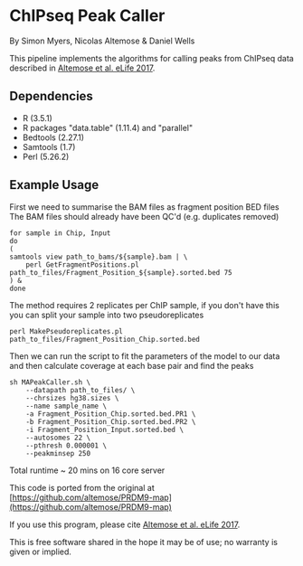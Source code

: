 # ChIPseq Peak Caller

By Simon Myers, Nicolas Altemose & Daniel Wells

This pipeline implements the algorithms for calling peaks from ChIPseq data described in [Altemose et al. eLife 2017](https://elifesciences.org/articles/28383).

## Dependencies
- R (3.5.1)
- R packages "data.table" (1.11.4) and "parallel"
- Bedtools (2.27.1)
- Samtools (1.7)
- Perl (5.26.2)

## Example Usage
First we need to summarise the BAM files as fragment position BED files
The BAM files should already have been QC'd (e.g. duplicates removed)
```{bash}
for sample in Chip, Input
do
(
samtools view path_to_bams/${sample}.bam | \
	perl GetFragmentPositions.pl path_to_files/Fragment_Position_${sample}.sorted.bed 75
) &
done
```

The method requires 2 replicates per ChIP sample, if you don't have this you can split your sample into two pseudoreplicates
```{bash}
perl MakePseudoreplicates.pl path_to_files/Fragment_Position_Chip.sorted.bed
```

Then we can run the script to fit the parameters of the model to our data and then calculate coverage at each base pair and find the peaks
```{bash}
sh MAPeakCaller.sh \
	--datapath path_to_files/ \
	--chrsizes hg38.sizes \
	--name sample_name \
	-a Fragment_Position_Chip.sorted.bed.PR1 \
	-b Fragment_Position_Chip.sorted.bed.PR2 \
	-i Fragment_Position_Input.sorted.bed \
	--autosomes 22 \
	--pthresh 0.000001 \
	--peakminsep 250
```

Total runtime ~ 20 mins on 16 core server

This code is ported from the original at [https://github.com/altemose/PRDM9-map](https://github.com/altemose/PRDM9-map)

If you use this program, please cite [Altemose et al. eLife 2017](https://elifesciences.org/articles/28383).

This is free software shared in the hope it may be of use; no warranty is given or implied.
